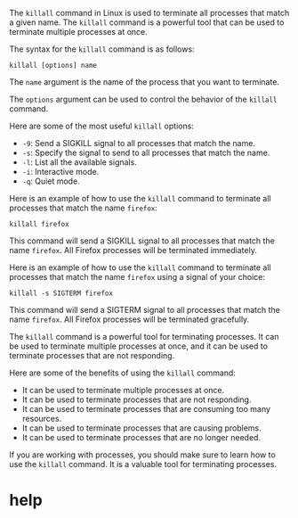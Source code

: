 The `killall` command in Linux is used to terminate all processes that match a given name. The `killall` command is a powerful tool that can be used to terminate multiple processes at once.

The syntax for the `killall` command is as follows:

```
killall [options] name
```

The `name` argument is the name of the process that you want to terminate.

The `options` argument can be used to control the behavior of the `killall` command.

Here are some of the most useful `killall` options:

* `-9`: Send a SIGKILL signal to all processes that match the name.
* `-s`: Specify the signal to send to all processes that match the name.
* `-l`: List all the available signals.
* `-i`: Interactive mode.
* `-q`: Quiet mode.

Here is an example of how to use the `killall` command to terminate all processes that match the name `firefox`:

```
killall firefox
```

This command will send a SIGKILL signal to all processes that match the name `firefox`. All Firefox processes will be terminated immediately.

Here is an example of how to use the `killall` command to terminate all processes that match the name `firefox` using a signal of your choice:

```
killall -s SIGTERM firefox
```

This command will send a SIGTERM signal to all processes that match the name `firefox`. All Firefox processes will be terminated gracefully.

The `killall` command is a powerful tool for terminating processes. It can be used to terminate multiple processes at once, and it can be used to terminate processes that are not responding.

Here are some of the benefits of using the `killall` command:

* It can be used to terminate multiple processes at once.
* It can be used to terminate processes that are not responding.
* It can be used to terminate processes that are consuming too many resources.
* It can be used to terminate processes that are causing problems.
* It can be used to terminate processes that are no longer needed.

If you are working with processes, you should make sure to learn how to use the `killall` command. It is a valuable tool for terminating processes.



# help 

```

```

